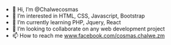 - 👋 Hi, I’m @Chalwecosmas
- 👀 I’m interested in HTML, CSS, Javascript, Bootstrap
- 🌱 I’m currently learning PHP, Jquery, React
- 💞️ I’m looking to collaborate on any web development project
- 📫 How to reach me www.facebook.com/cosmas.chalwe.zm

<!---
Chalwecosmas/Chalwecosmas is a ✨ special ✨ repository because its `README.md` (this file) appears on your GitHub profile.
You can click the Preview link to take a look at your changes.
--->
